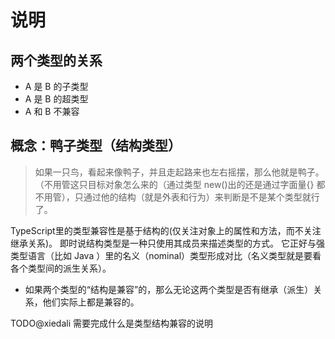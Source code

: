 # 说明

## 两个类型的关系
* A 是 B 的子类型
* A 是 B 的超类型
* A 和 B 不兼容

## 概念：鸭子类型（结构类型）
>如果一只鸟，看起来像鸭子，并且走起路来也左右摇摆，那么他就是鸭子。（不用管这只目标对象怎么来的（通过类型 new()出的还是通过字面量{} 都不用管），只通过他的结构（就是外表和行为）来判断是不是某个类型就行了。

TypeScript里的类型兼容性是基于结构的(仅关注对象上的属性和方法，而不关注继承关系)。
即时说结构类型是一种只使用其成员来描述类型的方式。 它正好与强类型语言（比如 Java ）里的名义（nominal）类型形成对比（名义类型就是要看各个类型间的派生关系）。

* 如果两个类型的“结构是兼容”的，那么无论这两个类型是否有继承（派生）关系，他们实际上都是兼容的。

TODO@xiedali 需要完成什么是类型结构兼容的说明
